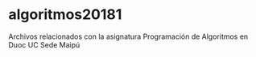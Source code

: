 # algoritmos20181
Archivos relacionados con la asignatura Programación de Algoritmos en Duoc UC Sede Maipú
